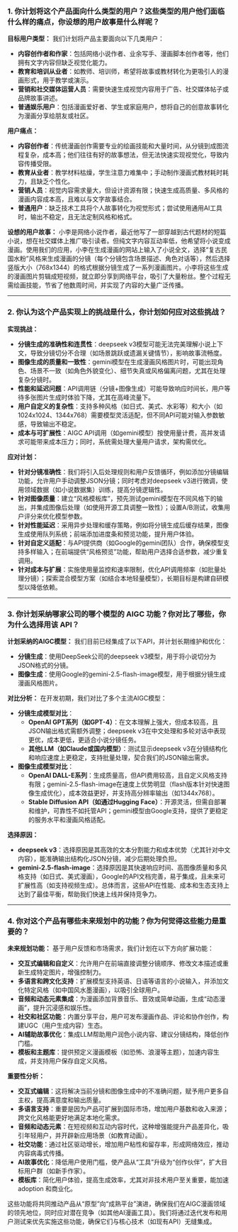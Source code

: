 ### 1. 你计划将这个产品面向什么类型的用户？这些类型的用户他们面临什么样的痛点，你设想的用户故事是什么样呢？

**目标用户类型：**
我们计划将产品主要面向以下几类用户：

- **内容创作者和作家**：包括网络小说作者、业余写手、漫画脚本创作者等，他们拥有文字内容但缺乏视觉化能力。
- **教育和培训从业者**：如教师、培训师，希望将故事或教材转化为更吸引人的漫画形式，用于教学或演示。
- **营销和社交媒体运营人员**：需要快速生成视觉内容用于广告、社交媒体帖子或品牌故事讲述。
- **普通娱乐用户**：包括漫画爱好者、学生或家庭用户，想将自己的创意故事转化为漫画分享给朋友或社区。

**用户痛点：**

- **内容创作者**：传统漫画创作需要专业的绘画技能和大量时间，从分镜到成图流程复杂，成本高；他们往往有好的故事想法，但无法快速实现视觉化，导致内容传播受限。
- **教育从业者**：教学材料枯燥，学生注意力难集中；手动制作漫画式教材耗时耗力，且缺乏个性化。
- **营销人员**：视觉内容需求量大，但设计资源有限；快速生成高质量、多风格的漫画内容成本高，且难以与文字故事结合。
- **普通用户**：缺乏技术工具将个人故事转化为视觉形式；尝试使用通用AI工具时，输出不稳定，且无法定制风格和格式。

**设想的用户故事：**
		小李是网络小说作者，最近他写了一部穿越到古代题材的短篇小说，想在社交媒体上推广吸引读者。但纯文字内容互动率低，他希望将小说变成漫画。使用我们的应用，小李在生成漫画的网站上输入了小说全文，选择“复古民国水粉”风格来生成漫画的分镜（每个分镜包含场景描述、角色对话等），然后选择竖版大小（768x1344）的格式根据分镜生成了一系列漫画图片。小李将这些生成的漫画图片剪辑成短视频，就立即分享到网络平台，吸引了大量粉丝。整个过程无需绘画技能，节省了他数周时间，并实现了内容的大量广泛传播。

------

### 2. 你认为这个产品实现上的挑战是什么，你计划如何应对这些挑战？

**实现挑战：**

- **分镜生成的准确性和连贯性**：deepseek v3模型可能无法完美理解小说上下文，导致分镜切分不合理（如场景跳跃或遗漏关键情节），影响故事流畅度。
- **图像生成的质量和一致性**：gemini模型在生成漫画风格图片时，可能出现角色、场景不一致（如角色外貌变化）、细节失真或风格偏离问题，尤其在处理复杂分镜时。
- **性能和延迟问题**：API调用链（分镜+图像生成）可能导致响应时间长，用户等待多张图片生成时体验下降，尤其在高峰流量下。
- **用户自定义的复杂性**：支持多种风格（如日式、美式、水彩等）和大小（如1024x1024、1344x768）需要模型灵活适配，但不同API可能对输入参数敏感，导致输出不稳定。
- **成本与可扩展性**：AIGC API调用（如gemini模型）按使用量计费，高并发请求可能带来成本压力；同时，系统需处理大量用户请求，架构需优化。

**应对计划：**

- **针对分镜准确性**：我们将引入后处理规则和用户反馈循环，例如添加分镜编辑功能，允许用户手动调整JSON分镜；同时考虑对deepseek v3进行微调，使用领域数据（如小说数据集）训练，提高分镜逻辑性。
- **针对图像质量**：建立“风格模板库”，预先测试gemini模型在不同风格下的输出，并集成图像后处理（如使用开源工具调整一致性）；设置A/B测试，收集用户评分来优化模型参数。
- **针对性能延迟**：采用异步处理和缓存策略，例如将分镜生成后缓存结果，图像生成使用队列系统；前端添加进度条和预览功能，提升用户体验。
- **针对自定义适配**：与API提供商（如Google的gemini团队）合作，确保模型支持多样输入；在前端提供“风格预览”功能，帮助用户选择合适参数，减少重复调用。
- **针对成本与扩展**：实施使用量监控和速率限制，优化API调用频率（如批量处理分镜）；探索混合模型方案（如结合本地轻量模型），长期目标是构建自研模型以降低依赖。

------

### 3. 你计划采纳哪家公司的哪个模型的 AIGC 功能？你对比了哪些，你为什么选择用该 API？

**计划采纳的AIGC模型：**
我们目前已经集成了以下API，并计划长期维护和优化：

- **分镜生成**：使用DeepSeek公司的deepseek v3模型，用于将小说切分为JSON格式的分镜。
- **图像生成**：使用Google的gemini-2.5-flash-image模型，用于根据分镜生成漫画风格图片。

**对比分析：**
在开发初期，我们对比了多个主流AIGC模型：

- **分镜生成模型对比**：
  - **OpenAI GPT系列（如GPT-4）**：在文本理解上强大，但成本较高，且JSON输出格式需额外调整；deepseek v3在中文处理和多轮对话中表现更优，成本更低，更适合小说分镜任务。
  - **其他LLM（如Claude或国内模型）**：测试显示deepseek v3在分镜结构化和响应速度上更稳定，支持批量处理，契合我们的JSON输出需求。
- **图像生成模型对比**：
  - **OpenAI DALL-E系列**：生成质量高，但API费用较高，且自定义风格支持有限；gemini-2.5-flash-image在速度上优势明显（flash版本针对快速图像生成优化），成本效益更好，并支持高分辨率输出（如1344x768）。
  - **Stable Diffusion API（如通过Hugging Face）**：开源灵活，但需自部署和维护，可靠性不如托管API；gemini模型由Google支持，提供了更稳定的服务水平和漫画风格适配。

**选择原因：**

- **deepseek v3**：选择原因是其高效的文本分割能力和成本优势（尤其针对中文内容），能准确输出结构化JSON分镜，减少后期处理负担。
- **gemini-2.5-flash-image**：选择原因是其快速响应时间、高图像质量和多风格支持（如日式、美式漫画），Google的API文档完善，易于集成，且未来可扩展性高（如支持视频生成）。总体而言，这些API在性能、成本和生态支持上达到了最佳平衡，帮助我们快速上线并保持竞争力。

------

### 4. 你对这个产品有哪些未来规划中的功能？你为何觉得这些能力是重要的？

**未来规划功能：**
基于用户反馈和市场需求，我们计划在以下方向扩展功能：

- **交互式编辑和自定义**：允许用户在前端直接调整分镜顺序、修改文本描述或重新生成特定图片，增强控制力。
- **多语言和跨文化支持**：扩展模型支持英语、日语等语言的小说输入，并添加文化特定风格（如中国风水墨漫画），以吸引全球用户。
- **音频和动态元素集成**：为漫画添加背景音乐、音效或简单动画，生成“动态漫画”，提升沉浸感和娱乐性。
- **社交和社区功能**：内置分享平台，用户可发布漫画作品、评论和协作创作，构建UGC（用户生成内容）生态。
- **AI辅助故事优化**：集成LLM帮助用户润色小说内容、建议分镜结构，降低创作门槛。
- **模板和主题库**：提供预定义漫画模板（如恐怖、浪漫等主题），加速内容生成，并支持用户保存自定义风格。

**重要性分析：**

- **交互式编辑**：这将解决当前分镜和图像生成中的不准确问题，赋予用户更多自主权，提高满意度和输出质量。
- **多语言支持**：重要是因为产品可扩展到国际市场，增加用户基数和收入来源；跨文化风格能更好地满足本地化需求。
- **音频和动态元素**：在短视频和互动内容时代，这种增强能提升产品差异化，吸引年轻用户，并开辟新应用场景（如教育动画）。
- **社交功能**：通过社区驱动增长，增加用户粘性和留存率，形成网络效应，推动内容病毒式传播。
- **AI故事优化**：降低用户使用门槛，使产品从“工具”升级为“创作伙伴”，扩大目标用户群（如新手作家）。
- **模板库**：简化用户体验，提高生成效率，尤其对非技术用户至关重要，能加速 adoption 和商业化。

这些功能将共同推动产品从“原型”向“成熟平台”演进，确保我们在AIGC漫画领域的领先地位，同时应对潜在竞争（如其他AI漫画工具）。我们将通过迭代发布和用户测试来优先实施这些功能，确保它们与核心技术（如现有API）无缝集成。